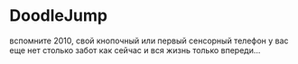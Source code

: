 # DoodleJump

вспомните 2010, свой кнопочный или первый сенсорный телефон
у вас еще нет столько забот как сейчас и вся жизнь только впереди...
